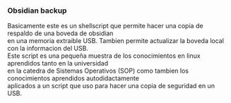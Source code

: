 ### Obsidian backup

Basicamente este es un shellscript que permite hacer una copia de respaldo de una boveda de obsidian  
en una memoria extraible USB. Tambien permite actualizar la boveda local con la informacion del USB.  
Este script es una pequeña muestra de los conocimientos en linux aprendidos tanto en la universidad  
en la catedra de Sistemas Operativos (SOP) como tambien los conocimientos aprendidos autodidactamente  
aplicados a un script que uso para hacer una copia de seguridad en un USB.
